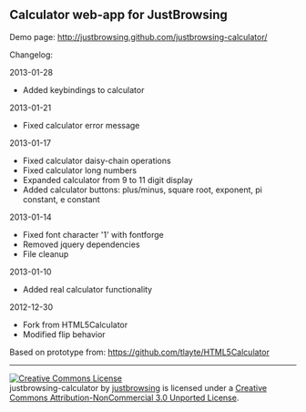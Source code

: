 Calculator web-app for JustBrowsing
-----------------------------------
Demo page: http://justbrowsing.github.com/justbrowsing-calculator/


Changelog:

2013-01-28
* Added keybindings to calculator

2013-01-21
* Fixed calculator error message

2013-01-17
* Fixed calculator daisy-chain operations
* Fixed calculator long numbers
* Expanded calculator from 9 to 11 digit display
* Added calculator buttons: plus/minus, square root, exponent, pi constant, e constant

2013-01-14
* Fixed font character '1' with fontforge
* Removed jquery dependencies
* File cleanup

2013-01-10
* Added real calculator functionality

2012-12-30
* Fork from HTML5Calculator
* Modified flip behavior


Based on prototype from: https://github.com/tlayte/HTML5Calculator

-------------------------
<a rel="license" href="http://creativecommons.org/licenses/by-nc/3.0/deed.en_US"><img alt="Creative Commons License" style="border-width:0" src="http://i.creativecommons.org/l/by-nc/3.0/88x31.png" /></a><br /><span xmlns:dct="http://purl.org/dc/terms/" property="dct:title">justbrowsing-calculator</span> by <a xmlns:cc="http://creativecommons.org/ns#" href="https://github.com/justbrowsing/justbrowsing-calculator" property="cc:attributionName" rel="cc:attributionURL">justbrowsing</a> is licensed under a <a rel="license" href="http://creativecommons.org/licenses/by-nc/3.0/deed.en_US">Creative Commons Attribution-NonCommercial 3.0 Unported License</a>.
